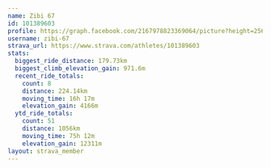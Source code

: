 ```yaml
---
name: Zibi 67
id: 101389603
profile: https://graph.facebook.com/2167978823369064/picture?height=256&width=256
username: zibi-67
strava_url: https://www.strava.com/athletes/101389603
stats:
  biggest_ride_distance: 179.73km
  biggest_climb_elevation_gain: 971.6m
  recent_ride_totals:
    count: 8
    distance: 224.14km
    moving_time: 16h 17m
    elevation_gain: 4166m
  ytd_ride_totals:
    count: 51
    distance: 1056km
    moving_time: 75h 12m
    elevation_gain: 12311m
layout: strava_member
--- 
```

